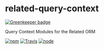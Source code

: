 # related-query-context

[![Greenkeeper badge](https://badges.greenkeeper.io/eventEmitter/related-query-context.svg)](https://greenkeeper.io/)

Query Context Modules for the Related ORM


[![npm](https://img.shields.io/npm/dm/related-query-context.svg?style=flat-square)](https://www.npmjs.com/package/related-query-context)
[![Travis](https://img.shields.io/travis/eventEmitter/related-query-context.svg?style=flat-square)](https://travis-ci.org/eventEmitter/related-query-context)
[![node](https://img.shields.io/node/v/related-query-context.svg?style=flat-square)](https://nodejs.org/)
